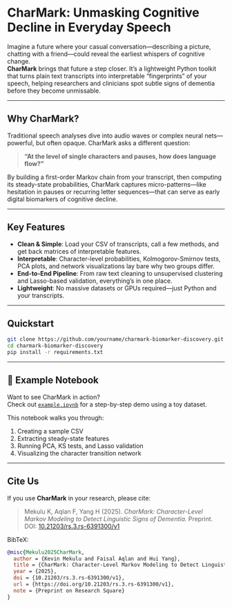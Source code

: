 # CharMark: Unmasking Cognitive Decline in Everyday Speech

Imagine a future where your casual conversation—describing a picture, chatting with a friend—could reveal the earliest whispers of cognitive change.  
**CharMark** brings that future a step closer. It’s a lightweight Python toolkit that turns plain text transcripts into interpretable “fingerprints” of your speech, helping researchers and clinicians spot subtle signs of dementia before they become unmissable.

---

## Why CharMark?

Traditional speech analyses dive into audio waves or complex neural nets—powerful, but often opaque. CharMark asks a different question:  
> **“At the level of single characters and pauses, how does language flow?”**

By building a first-order Markov chain from your transcript, then computing its steady-state probabilities, CharMark captures micro-patterns—like hesitation in pauses or recurring letter sequences—that can serve as early digital biomarkers of cognitive decline.

---

## Key Features

- **Clean & Simple**: Load your CSV of transcripts, call a few methods, and get back matrices of interpretable features.  
- **Interpretable**: Character-level probabilities, Kolmogorov-Smirnov tests, PCA plots, and network visualizations lay bare why two groups differ.  
- **End-to-End Pipeline**: From raw text cleaning to unsupervised clustering and Lasso-based validation, everything’s in one place.  
- **Lightweight**: No massive datasets or GPUs required—just Python and your transcripts.  

---

## Quickstart

```bash
git clone https://github.com/yourname/charmark-biomarker-discovery.git
cd charmark-biomarker-discovery
pip install -r requirements.txt
```
---

## 📝 Example Notebook

Want to see CharMark in action?  
Check out [`example.ipynb`](example.ipynb) for a step-by-step demo using a toy dataset.  

This notebook walks you through:  
1. Creating a sample CSV  
2. Extracting steady-state features  
3. Running PCA, KS tests, and Lasso validation  
4. Visualizing the character transition network

---

## Cite Us

If you use **CharMark** in your research, please cite:

> Mekulu K, Aqlan F, Yang H (2025). *CharMark: Character-Level Markov Modeling to Detect Linguistic Signs of Dementia.* Preprint.  
> DOI: [10.21203/rs.3.rs-6391300/v1](https://doi.org/10.21203/rs.3.rs-6391300/v1)

BibTeX:
```bibtex
@misc{Mekulu2025CharMark,
  author = {Kevin Mekulu and Faisal Aqlan and Hui Yang},
  title = {CharMark: Character-Level Markov Modeling to Detect Linguistic Signs of Dementia},
  year = {2025},
  doi = {10.21203/rs.3.rs-6391300/v1},
  url = {https://doi.org/10.21203/rs.3.rs-6391300/v1},
  note = {Preprint on Research Square}
}





